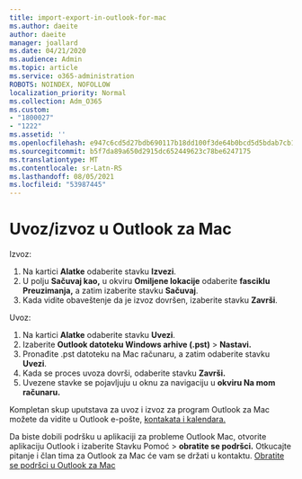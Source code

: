 ```yaml
---
title: import-export-in-outlook-for-mac
ms.author: daeite
author: daeite
manager: joallard
ms.date: 04/21/2020
ms.audience: Admin
ms.topic: article
ms.service: o365-administration
ROBOTS: NOINDEX, NOFOLLOW
localization_priority: Normal
ms.collection: Adm_O365
ms.custom:
- "1800027"
- "1222"
ms.assetid: ''
ms.openlocfilehash: e947c6cd5d27bdb690117b18dd100f3de64b0bcd5d5bdab7cb1eeca355ef4489
ms.sourcegitcommit: b5f7da89a650d2915dc652449623c78be6247175
ms.translationtype: MT
ms.contentlocale: sr-Latn-RS
ms.lasthandoff: 08/05/2021
ms.locfileid: "53987445"
---
```

# <a name="importexport-in-outlook-for-mac"></a>Uvoz/izvoz u Outlook za Mac 

Izvoz:
1. Na kartici **Alatke** odaberite stavku **Izvezi**.
2. U polju **Sačuvaj kao,** u okviru **Omiljene lokacije** odaberite **fasciklu Preuzimanja,** a zatim izaberite stavku **Sačuvaj**.
3. Kada vidite obaveštenje da je izvoz dovršen, izaberite stavku **Završi**.

Uvoz:
1. Na kartici **Alatke** odaberite stavku **Uvezi**.
2. Izaberite **Outlook datoteku Windows arhive (.pst)**  >  **Nastavi.**
3. Pronađite .pst datoteku na Mac računaru, a zatim odaberite stavku **Uvezi**.
4. Kada se proces uvoza dovrši, odaberite stavku **Završi.**
5. Uvezene stavke se pojavljuju u oknu za navigaciju u **okviru Na mom računaru.**

Kompletan skup uputstava za uvoz i izvoz za program Outlook za Mac možete da vidite u Outlook e-pošte, [kontakata i kalendara.](https://support.office.com/article/92577192-3881-4502-b79d-c3bbada6c8ef#ID0EAACAAA=Mac) 

Da biste dobili podršku u aplikaciji za probleme Outlook Mac, otvorite aplikaciju Outlook i izaberite Stavku Pomoć  >  **obratite se podršci.** Otkucajte pitanje i član tima za Outlook za Mac će vam se držati u kontaktu. [Obratite se podršci u Outlook za Mac](https://support.microsoft.com/office/contact-support-within-outlook-for-mac-d0410177-8e65-4487-93f7-206a3a3d71a8)
